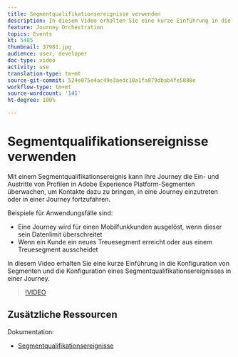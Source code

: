 ```yaml
---
title: Segmentqualifikationsereignisse verwenden
description: In diesem Video erhalten Sie eine kurze Einführung in die Konfiguration von Segmenten und die Konfiguration eines Segmentqualifikationsereignisses in einer Journey.
feature: Journey Orchestration
topics: Events
kt: 5485
thumbnail: 37901.jpg
audience: user, developer
doc-type: video
activity: use
translation-type: tm+mt
source-git-commit: 524e075e4ac49e3aedc10a1fa879dbab4fe5888e
workflow-type: tm+mt
source-wordcount: '141'
ht-degree: 100%

---
```



# Segmentqualifikationsereignisse verwenden

Mit einem Segmentqualifikationsereignis kann Ihre Journey die Ein- und Austritte von Profilen in Adobe Experience Platform-Segmenten überwachen, um Kontakte dazu zu bringen, in eine Journey einzutreten oder in einer Journey fortzufahren.

Beispiele für Anwendungsfälle sind:

* Eine Journey wird für einen Mobilfunkkunden ausgelöst, wenn dieser sein Datenlimit überschreitet
* Wenn ein Kunde ein neues Treuesegment erreicht oder aus einem Treuesegment ausscheidet

In diesem Video erhalten Sie eine kurze Einführung in die Konfiguration von Segmenten und die Konfiguration eines Segmentqualifikationsereignisses in einer Journey.

>[!VIDEO](https://video.tv.adobe.com/v/37901?quality=12)

## Zusätzliche Ressourcen

Dokumentation:

* [Segmentqualifikationsereignisse](https://docs.adobe.com/content/help/de-DE/journeys/using/building-journeys/about-journey-building/events-activities/segment-qualification-events.html)
